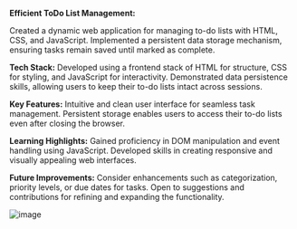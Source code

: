 **Efficient ToDo List Management:**

Created a dynamic web application for managing to-do lists with HTML, CSS, and JavaScript.
Implemented a persistent data storage mechanism, ensuring tasks remain saved until marked as complete.

**Tech Stack:**
Developed using a frontend stack of HTML for structure, CSS for styling, and JavaScript for interactivity.
Demonstrated data persistence skills, allowing users to keep their to-do lists intact across sessions.

**Key Features:**
Intuitive and clean user interface for seamless task management.
Persistent storage enables users to access their to-do lists even after closing the browser.

**Learning Highlights:**
Gained proficiency in DOM manipulation and event handling using JavaScript.
Developed skills in creating responsive and visually appealing web interfaces.

**Future Improvements:**
Consider enhancements such as categorization, priority levels, or due dates for tasks.
Open to suggestions and contributions for refining and expanding the functionality.

![image](https://github.com/shristyyx/ToDoListWebsite/assets/94732127/39e924d9-b168-4251-85f4-68e64bfb7a99)
